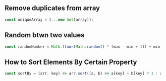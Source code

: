 
## Remove duplicates from array
``` js
const uniqueArray = [...new Set(array)];
```

## Random btwn two values
``` js
const randomNumber = Math.floor(Math.random() * (max - min + 1)) + min;
```

## How to Sort Elements By Certain Property
```js
const sortBy = (arr, key) => arr.sort((a, b) => a[key] > b[key] ? 1 : a[key] < b[key] ? -1 : 0);
```
